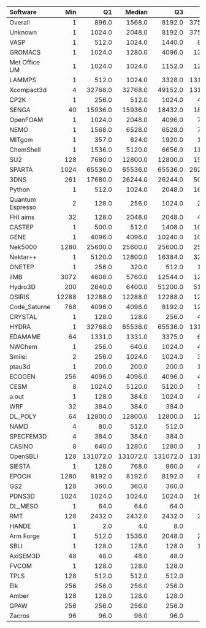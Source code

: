 | Software         |   Min |       Q1 |   Median |       Q3 |    Max |    Jobs |     Nodeh |   PercentUse |   Users |   Projects |
|:-----------------|------:|---------:|---------:|---------:|-------:|--------:|----------:|-------------:|--------:|-----------:|
| Overall          |     1 |    896.0 |   1568.0 |   8192.0 | 375040 | 1204700 | 3765805.4 |        100.0 |     899 |        131 |
| Unknown          |     1 |   1024.0 |   2048.0 |   8192.0 | 375040 |  752127 |  624238.3 |         16.6 |     421 |         90 |
| VASP             |     1 |    512.0 |   1024.0 |   1440.0 |   8832 |  145541 |  611409.1 |         16.2 |     139 |         16 |
| GROMACS          |     1 |   1024.0 |   1280.0 |   4096.0 |  12800 |   16346 |  315342.3 |          8.4 |      53 |         11 |
| Met Office UM    |     1 |   1024.0 |   1024.0 |   1152.0 |  12544 |   37351 |  301297.0 |          8.0 |      49 |          5 |
| LAMMPS           |     1 |    512.0 |   1024.0 |   3328.0 | 131072 |   13478 |  199481.2 |          5.3 |      83 |         28 |
| Xcompact3d       |     4 |  32768.0 |  32768.0 |  49152.0 | 131072 |     293 |  165123.1 |          4.4 |      14 |          8 |
| CP2K             |     1 |    256.0 |    512.0 |   1024.0 |   4096 |   49614 |  158053.8 |          4.2 |      55 |         13 |
| SENGA            |    40 |  15936.0 |  15936.0 |  18432.0 |  18432 |     259 |  142516.6 |          3.8 |       4 |          2 |
| OpenFOAM         |     1 |   1024.0 |   2048.0 |   4096.0 |   7680 |    1757 |  126010.7 |          3.3 |      39 |         17 |
| NEMO             |     1 |   1568.0 |   6528.0 |   6528.0 |   7232 |   16712 |   82070.5 |          2.2 |      26 |          3 |
| MITgcm           |     1 |    357.0 |    624.0 |   1920.0 |   1920 |   42930 |   78495.9 |          2.1 |      18 |          3 |
| ChemShell        |     1 |   1536.0 |   5120.0 |   6656.0 |  11136 |    1385 |   77272.9 |          2.1 |      15 |          3 |
| SU2              |   128 |   7680.0 |  12800.0 |  12800.0 |  15360 |    1769 |   76533.2 |          2.0 |       6 |          2 |
| SPARTA           |  1024 |  65536.0 |  65536.0 |  65536.0 | 262144 |     106 |   72816.6 |          1.9 |       1 |          1 |
| 3DNS             |   261 |  17680.0 |  26244.0 |  26244.0 |  50217 |      55 |   72561.5 |          1.9 |       3 |          1 |
| Python           |     1 |    512.0 |   1024.0 |   2048.0 |  16384 |   65960 |   68939.7 |          1.8 |      79 |         29 |
| Quantum Espresso |     2 |    128.0 |    256.0 |   1024.0 |   2048 |   13248 |   58197.8 |          1.5 |      22 |          7 |
| FHI aims         |    32 |    128.0 |   2048.0 |   2048.0 |   4096 |   14351 |   57385.8 |          1.5 |      15 |          3 |
| CASTEP           |     1 |    500.0 |    512.0 |   1408.0 |  10240 |   18453 |   51048.3 |          1.4 |      42 |          7 |
| GENE             |     1 |   4096.0 |   4096.0 |  10240.0 |  10240 |     273 |   50073.3 |          1.3 |       4 |          3 |
| Nek5000          |  1280 |  25600.0 |  25600.0 |  25600.0 |  25600 |      61 |   48183.8 |          1.3 |       3 |          3 |
| Nektar++         |     1 |   5120.0 |  12800.0 |  16384.0 |  32768 |     216 |   41958.7 |          1.1 |       8 |          3 |
| ONETEP           |     1 |    256.0 |    320.0 |    512.0 |   1024 |    2288 |   38691.0 |          1.0 |      12 |          2 |
| iIMB             |  3072 |   4608.0 |   5760.0 |  12544.0 |  12544 |      86 |   36924.9 |          1.0 |       2 |          1 |
| Hydro3D          |   200 |   2640.0 |   6400.0 |  51200.0 |  51200 |     389 |   28403.1 |          0.8 |       5 |          3 |
| OSIRIS           | 12288 |  12288.0 |  12288.0 |  12288.0 |  12288 |      24 |   27137.3 |          0.7 |       2 |          2 |
| Code_Saturne     |   768 |   4096.0 |   4096.0 |   8192.0 |  12288 |     153 |   26535.5 |          0.7 |       6 |          3 |
| CRYSTAL          |     1 |    128.0 |    128.0 |    256.0 |   4096 |    1058 |   19532.5 |          0.5 |       7 |          2 |
| HYDRA            |     1 |  32768.0 |  65536.0 |  65536.0 | 131072 |     462 |   18345.1 |          0.5 |       7 |          5 |
| EDAMAME          |    64 |   1331.0 |   1331.0 |   3375.0 |   6400 |     264 |   16699.4 |          0.4 |       2 |          1 |
| NWChem           |     1 |    256.0 |    640.0 |   1024.0 |   4096 |     438 |   12523.2 |          0.3 |       9 |          3 |
| Smilei           |     2 |    256.0 |   1024.0 |   1024.0 |   3840 |      88 |   10521.3 |          0.3 |       5 |          2 |
| ptau3d           |     1 |    200.0 |    200.0 |    200.0 |   1024 |     132 |    9822.8 |          0.3 |       2 |          1 |
| ECOGEN           |   256 |   4096.0 |   4096.0 |   4096.0 |   4096 |      17 |    7132.6 |          0.2 |       1 |          1 |
| CESM             |     8 |   1024.0 |   5120.0 |   5120.0 |   5120 |     281 |    5702.9 |          0.2 |       6 |          1 |
| a.out            |     1 |    128.0 |    384.0 |   1024.0 |   4096 |     570 |    4399.3 |          0.1 |      13 |          9 |
| WRF              |    32 |    384.0 |    384.0 |    384.0 |    384 |     170 |    4325.4 |          0.1 |       6 |          4 |
| DL_POLY          |    64 |  12800.0 |  12800.0 |  12800.0 |  12800 |     367 |    2971.2 |          0.1 |       4 |          3 |
| NAMD             |     4 |     80.0 |    512.0 |    512.0 |    512 |     261 |    2932.5 |          0.1 |       6 |          3 |
| SPECFEM3D        |     4 |    384.0 |    384.0 |    384.0 |    384 |      16 |    2216.2 |          0.1 |       1 |          1 |
| CASINO           |     8 |    640.0 |   1280.0 |   1280.0 |   1280 |      33 |    2180.3 |          0.1 |       2 |          2 |
| OpenSBLI         |   128 | 131072.0 | 131072.0 | 131072.0 | 131072 |      12 |    1904.8 |          0.1 |       5 |          4 |
| SIESTA           |     1 |    128.0 |    768.0 |    960.0 |   4096 |    3542 |    1859.8 |          0.0 |       7 |          3 |
| EPOCH            |  1280 |   8192.0 |   8192.0 |   8192.0 |   8192 |      30 |    1829.5 |          0.0 |       3 |          1 |
| GS2              |   128 |    360.0 |    360.0 |    360.0 |    384 |      34 |    1635.4 |          0.0 |       1 |          1 |
| PDNS3D           |  1024 |   1024.0 |   1024.0 |   1024.0 |  16384 |     157 |     968.7 |          0.0 |       2 |          1 |
| DL_MESO          |     1 |     64.0 |     64.0 |     64.0 |    128 |     462 |     686.7 |          0.0 |       2 |          1 |
| RMT              |   128 |   2432.0 |   2432.0 |   2432.0 |   2432 |     130 |     353.9 |          0.0 |       2 |          1 |
| HANDE            |     1 |      2.0 |      4.0 |      8.0 |     16 |     371 |     194.2 |          0.0 |       1 |          1 |
| Arm Forge        |     1 |    512.0 |   1536.0 |   2048.0 |   2048 |     267 |     149.2 |          0.0 |       8 |          6 |
| SBLI             |     1 |    128.0 |    128.0 |    128.0 |   1024 |     216 |     137.1 |          0.0 |       3 |          2 |
| AxiSEM3D         |    48 |     48.0 |     48.0 |     48.0 |    192 |      51 |      46.5 |          0.0 |       1 |          1 |
| FVCOM            |     1 |    128.0 |    128.0 |    128.0 |    128 |       9 |      16.8 |          0.0 |       2 |          1 |
| TPLS             |   128 |    512.0 |    512.0 |    512.0 |    512 |      17 |      11.8 |          0.0 |       2 |          1 |
| Elk              |   256 |    256.0 |    256.0 |    256.0 |    256 |      11 |       3.6 |          0.0 |       1 |          1 |
| Amber            |   128 |    128.0 |    128.0 |    128.0 |    128 |       7 |       1.2 |          0.0 |       1 |          1 |
| GPAW             |   256 |    256.0 |    256.0 |    256.0 |    256 |       1 |       0.0 |          0.0 |       1 |          1 |
| Zacros           |    96 |     96.0 |     96.0 |     96.0 |     96 |       1 |       0.0 |          0.0 |       1 |          1 |